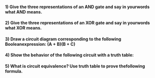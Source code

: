 #### 1) Give the three representations of an AND gate and say in yourwords what AND means.  

#### 2) Give the three representations of an XOR gate and say in yourwords what XOR means.  

#### 3) Draw a circuit diagram corresponding to the following Booleanexpression: (A + B)(B + C)  

#### 4) Show the behavior of the following circuit with a truth table:  

#### 5) What is circuit equivalence? Use truth table to prove thefollowing formula.  